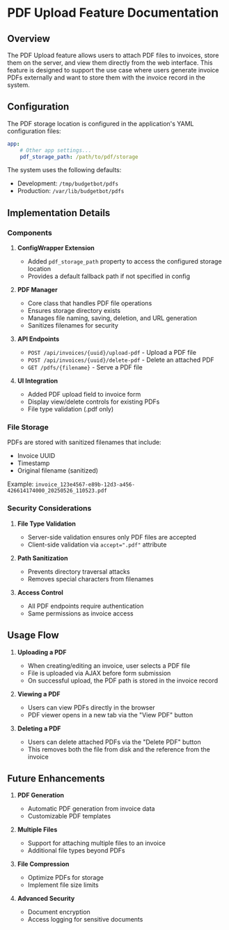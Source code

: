# PDF Upload Feature Documentation

## Overview

The PDF Upload feature allows users to attach PDF files to invoices, store them on the server, and view them directly from the web interface. This feature is designed to support the use case where users generate invoice PDFs externally and want to store them with the invoice record in the system.

## Configuration

The PDF storage location is configured in the application's YAML configuration files:

```yaml
app:
    # Other app settings...
    pdf_storage_path: /path/to/pdf/storage
```

The system uses the following defaults:
- Development: `/tmp/budgetbot/pdfs`
- Production: `/var/lib/budgetbot/pdfs`

## Implementation Details

### Components

1. **ConfigWrapper Extension**
   - Added `pdf_storage_path` property to access the configured storage location
   - Provides a default fallback path if not specified in config

2. **PDF Manager**
   - Core class that handles PDF file operations
   - Ensures storage directory exists
   - Manages file naming, saving, deletion, and URL generation
   - Sanitizes filenames for security

3. **API Endpoints**
   - `POST /api/invoices/{uuid}/upload-pdf` - Upload a PDF file
   - `POST /api/invoices/{uuid}/delete-pdf` - Delete an attached PDF
   - `GET /pdfs/{filename}` - Serve a PDF file

4. **UI Integration**
   - Added PDF upload field to invoice form
   - Display view/delete controls for existing PDFs
   - File type validation (.pdf only)

### File Storage

PDFs are stored with sanitized filenames that include:
- Invoice UUID
- Timestamp
- Original filename (sanitized)

Example: `invoice_123e4567-e89b-12d3-a456-426614174000_20250526_110523.pdf`

### Security Considerations

1. **File Type Validation**
   - Server-side validation ensures only PDF files are accepted
   - Client-side validation via `accept=".pdf"` attribute

2. **Path Sanitization**
   - Prevents directory traversal attacks
   - Removes special characters from filenames

3. **Access Control**
   - All PDF endpoints require authentication
   - Same permissions as invoice access

## Usage Flow

1. **Uploading a PDF**
   - When creating/editing an invoice, user selects a PDF file
   - File is uploaded via AJAX before form submission
   - On successful upload, the PDF path is stored in the invoice record

2. **Viewing a PDF**
   - Users can view PDFs directly in the browser
   - PDF viewer opens in a new tab via the "View PDF" button

3. **Deleting a PDF**
   - Users can delete attached PDFs via the "Delete PDF" button
   - This removes both the file from disk and the reference from the invoice

## Future Enhancements

1. **PDF Generation**
   - Automatic PDF generation from invoice data
   - Customizable PDF templates

2. **Multiple Files**
   - Support for attaching multiple files to an invoice
   - Additional file types beyond PDFs

3. **File Compression**
   - Optimize PDFs for storage
   - Implement file size limits

4. **Advanced Security**
   - Document encryption
   - Access logging for sensitive documents